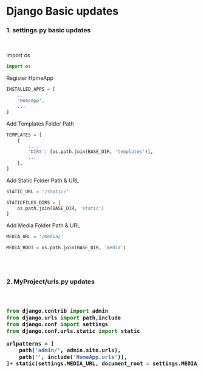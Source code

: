 # Django Basic updates
<h3>1. settings.py basic updates</h3> <br>

import os
```python
import os
```
Register HpmeApp
```python
INSTALLED_APPS = [
    ...
    'HomeApp',
    ...
]
```
Add Templates Folder Path
```python
TEMPLATES = [
    {
        ....
        'DIRS': [os.path.join(BASE_DIR, 'templates')],
        ...
    },
]
```
Add Static Folder Path & URL 
```python
STATIC_URL = '/static/'

STATICFILES_DIRS = [
    os.path.join(BASE_DIR, 'static')
]
```
Add Media Folder Path & URL 
```python
MEDIA_URL = '/media/'

MEDIA_ROOT = os.path.join(BASE_DIR, 'media')
```
<br>
<br>
<h3>2. MyProject/urls.py updates <h3><br>

```python
from django.contrib import admin
from django.urls import path,include
from django.conf import settings
from django.conf.urls.static import static

urlpatterns = [
    path('admin/', admin.site.urls),
    path('', include('HomeApp.urls')),
]+ static(settings.MEDIA_URL, document_root = settings.MEDIA_ROOT)

```
